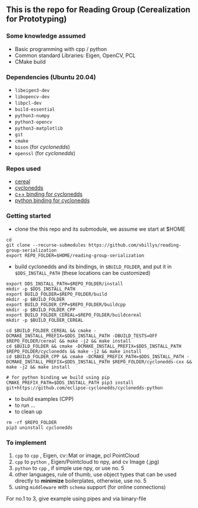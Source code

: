 ## This is the repo for Reading Group (Cerealization for Prototyping)

### Some knowledge assumed
 * Basic programming with cpp / python
 * Common standard Libraries: Eigen, OpenCV, PCL
 * CMake build


### Dependencies (Ubuntu 20.04)
 * `libeigen3-dev`
 * `libopencv-dev`
 * `libpcl-dev`
 * `build-essential`
 * `python3-numpy`
 * `python3-opencv`
 * `python3-matplotlib`
 * `git`
 * `cmake`
 * `bison` (for *cyclonedds*)
 * `openssl` (for *cyclonedds*)

### Repos used
 * [cereal](https://github.com/USCiLab/cereal)
 * [cyclonedds](https://github.com/eclipse-cyclonedds/cyclonedds)
 * [c++ binding for cyclonedds](https://github.com/eclipse-cyclonedds/cyclonedds-cxx)
 * [python binding for cyclonedds](https://github.com/eclipse-cyclonedds/cyclonedds-python)

### Getting started
 * clone the this repo and its submodule, we assume we start at $HOME
 ```
 cd
 git clone --recurse-submodules https://github.com/vbillys/reading-group-serialization
 export REPO_FOLDER=$HOME/reading-group-serialization
 ```
 * build cyclonedds and its bindings, in `$BUILD_FOLDER`, and put it in `$DDS_INSTALL_PATH` (these locations can be customized)
 ```
 export DDS_INSTALL_PATH=$REPO_FOLDER/install
 mkdir -p $DDS_INSTALL_PATH
 export BUILD_FOLDER=$REPO_FOLDER/build
 mkdir -p $BUILD_FOLDER
 export BUILD_FOLDER_CPP=$REPO_FOLDER/buildcpp
 mkdir -p $BUILD_FOLDER_CPP
 export BUILD_FOLDER_CEREAL=$REPO_FOLDER/buildcereal
 mkdir -p $BUILD_FOLDER_CEREAL

 cd $BUILD_FOLDER_CEREAL && cmake -DCMAKE_INSTALL_PREFIX=$DDS_INSTALL_PATH -DBUILD_TESTS=OFF $REPO_FOLDER/cereal && make -j2 && make install
 cd $BUILD_FOLDER && cmake -DCMAKE_INSTALL_PREFIX=$DDS_INSTALL_PATH $REPO_FOLDER/cyclonedds && make -j2 && make install
 cd $BUILD_FOLDER_CPP && cmake -DCMAKE_PREFIX_PATH=$DDS_INSTALL_PATH -DCMAKE_INSTALL_PREFIX=$DDS_INSTALL_PATH $REPO_FOLDER/cyclonedds-cxx && make -j2 && make install

 # for python binding we build using pip
 CMAKE_PREFIX_PATH=$DDS_INSTALL_PATH pip3 install git+https://github.com/eclipse-cyclonedds/cyclonedds-python
 ```
 * to build examples (CPP)
 * to run ...
 * to clean up
 ```
 rm -rf $REPO_FOLDER
 pip3 uninstall cyclonedds
 ```

### To implement

 1. `cpp` to `cpp` , Eigen, cv::Mat or image, pcl PointCloud
 2. `cpp` to `python` , Eigen/Pointcloud to npy, and cv Image (.jpg)
 3. `python` to `cpp` , if simple use npy, or use no. 5
 4. other languages, rule of thumb, use object types that can be used directly to **minimize** boilerplates, otherwise, use no. 5
 5. using `middleware` with `schema` support (for online connections)

For no.1 to 3, give example using pipes and via binary-file
